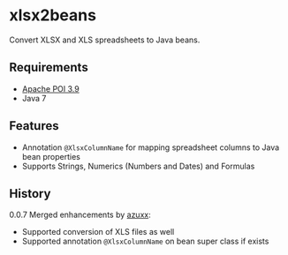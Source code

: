 xlsx2beans
==========

Convert XLSX and XLS spreadsheets to Java beans.

Requirements
------------
* [Apache POI 3.9](http://poi.apache.org/)
* Java 7

Features
--------
* Annotation `@XlsxColumnName` for mapping spreadsheet columns to Java bean properties
* Supports Strings, Numerics (Numbers and Dates) and Formulas

History
-------
0.0.7
Merged enhancements by [azuxx](https://github.com/azuxx):
* Supported conversion of XLS files as well
* Supported annotation `@XlsxColumnName` on bean super class if exists
